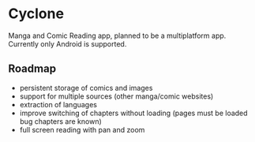 # Cyclone

Manga and Comic Reading app, planned to be a multiplatform app.
Currently only Android is supported.

## Roadmap

- persistent storage of comics and images
- support for multiple sources (other manga/comic websites)
- extraction of languages
- improve switching of chapters without loading (pages must be loaded bug chapters are known)
- full screen reading with pan and zoom